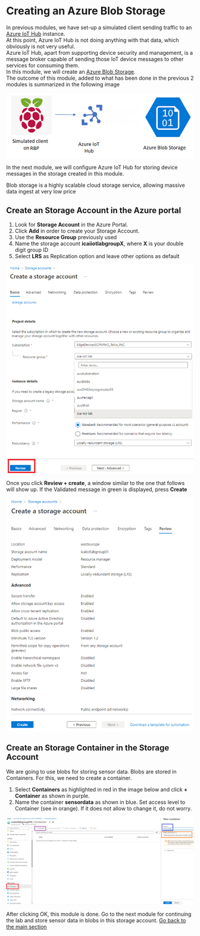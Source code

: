 # Creating an Azure Blob Storage
In previous modules, we have set-up a simulated client sending traffic to an [Azure IoT Hub](https://docs.microsoft.com/en-us/azure/iot-hub/)  instance. <br/>
At this point, Azure IoT Hub is not doing anything with that data, which obviously is not very useful. <br/>
Azure IoT Hub, apart from supporting device security and management, is a message broker capable of sending those IoT device messages to other services for consuming them. <br/>
In this module, we will create an [Azure Blob Storage](https://docs.microsoft.com/en-us/azure/storage/blobs/storage-blobs-overview). <br/>
The outcome of this module, added to what has been done in the previous 2 modules is summarized in the following image

![Snapshot](../images/Lab-3.png?style=centerme)

In the next module, we will configure Azure IoT Hub for storing device messages in the storage created in this module.

Blob storage is a highly scalable cloud storage service, allowing massive data ingest at very low price 

## Create an Storage Account in the Azure portal

1. Look for **Storage Account** in the Azure Portal. 
2. Click **Add** in order to create your Storage Account. 
3. Use the **Resource Group** previously used 
4. Name the storage account **icaiiotlabgroupX**, where **X** is your double digit group ID 
5. Select **LRS** as Replication option and leave other options as default

![Snapshot](../images/storage-3.PNG)

Once you click **Review + create**, a window similar to the one that follows will show up.
If the Validated message in green is displayed, press **Create**

![Snapshot](../images/storage-4.PNG "Azure Storage")

## Create an Storage Container in the Storage Account

We are going to use blobs for storing sensor data. Blobs are stored in Containers. For this, we need to create a container. <br/>
1. Select **Containers** as highlighted in red in the image below and click **+ Container** as shown in purple. 
2. Name the container **sensordata** as shown in blue. Set access level to Container (see in orange). If it does not allow to change it, do not worry. 

<!--*For simplicity for this lab, considering we are not storing personal data, we can put access policy to anonymous.* *Never use anonymous access to a container hosting* **personal data**--> 

![Snapshot](../images/storage-5.PNG "Azure Storage")

After clicking OK, this module is done. Go to the next module for continuing the lab and store sensor data in blobs in this storage account.
[Go back to the main section](../README.md )
